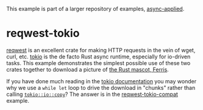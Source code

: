 This example is part of a larger repository of examples, [async-applied](../README.md).

# reqwest-tokio

[reqwest](https://github.com/seanmonstar/reqwest) is an excellent crate for making HTTP requests in the vein of wget, curl, etc.  [tokio](https://tokio.rs) is the de facto Rust async runtime, especially for io-driven tasks.  This example demonstrates the simplest possible use of these two crates together to download a picture of [the Rust mascot, Ferris](https://rustacean.net/).

If you have done much reading in the [tokio documentation](https://docs.rs/tokio) you may wonder why we use a `while let` loop to drive the download in "chunks" rather than calling [`tokio::io::copy`](https://docs.rs/tokio/0.2.13/tokio/io/fn.copy.html)?  The answer is in the [reqwest-tokio-compat](../reqwest-tokio-compat/README.md) example.